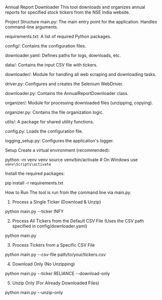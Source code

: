 Annual Report Downloader
This tool downloads and organizes annual reports for specified stock tickers from the NSE India website.

Project Structure
main.py: The main entry point for the application. Handles command-line arguments.

requirements.txt: A list of required Python packages.

config/: Contains the configuration files.

downloader.yaml: Defines paths for logs, downloads, etc.

data/: Contains the input CSV file with tickers.

downloader/: Module for handling all web scraping and downloading tasks.

driver.py: Configures and creates the Selenium WebDriver.

downloader.py: Contains the AnnualReportDownloader class.

organizer/: Module for processing downloaded files (unzipping, copying).

organizer.py: Contains the file organization logic.

utils/: A package for shared utility functions.

config.py: Loads the configuration file.

logging_setup.py: Configures the application's logger.

Setup
Create a virtual environment (recommended):

python -m venv venv
source venv/bin/activate  # On Windows use `venv\Scripts\activate`

Install the required packages:

pip install -r requirements.txt

How to Run
The tool is run from the command line via main.py.

1. Process a Single Ticker (Download & Unzip)

python main.py --ticker INFY

2. Process All Tickers from the Default CSV File
(Uses the CSV path specified in config/downloader.yaml)

python main.py

3. Process Tickers from a Specific CSV File

python main.py --csv-file path/to/your/tickers.csv

4. Download Only (No Unzipping)

python main.py --ticker RELIANCE --download-only

5. Unzip Only (For Already Downloaded Files)

python main.py --unzip-only
